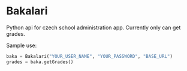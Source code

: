 Bakalari
========

Python api for czech school administration app. Currently only can get grades.

Sample use: 
```python
baka = Bakalari("YOUR_USER_NAME", "YOUR_PASSWORD", "BASE_URL")
grades = baka.getGrades()
```


	
